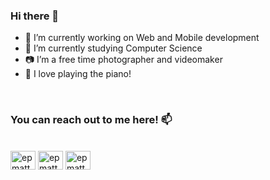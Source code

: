 ### Hi there 👋
- 🔭 I’m currently working on Web and Mobile development
- 🌱 I’m currently studying Computer Science
- 📷 I’m a free time photographer and videomaker
- 🎹 I love playing the piano!

<br/>

### You can reach out to me here! 📫
<br/>
<a href="https://linkedin.com/in/epmatt" target="blank"><img align="center" src="https://cdn.jsdelivr.net/npm/simple-icons@3.0.1/icons/linkedin.svg" alt="epmatt" height="30" width="40" /></a>
<a href="https://facebook.com/epmattofficial" target="blank"><img align="center" src="https://cdn.jsdelivr.net/npm/simple-icons@3.0.1/icons/facebook.svg" alt="epmattofficial" height="30" width="40" /></a>
<a href="https://www.instagram.com/epmatt_" target="blank"><img align="center" src="https://cdn.jsdelivr.net/npm/simple-icons@3.0.1/icons/instagram.svg" alt="epmatt_" height="30" width="40" /></a>